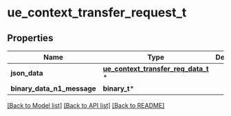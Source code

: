 # ue_context_transfer_request_t

## Properties
Name | Type | Description | Notes
------------ | ------------- | ------------- | -------------
**json_data** | [**ue_context_transfer_req_data_t**](ue_context_transfer_req_data.md) \* |  | [optional] 
**binary_data_n1_message** | **binary_t*** |  | [optional] 

[[Back to Model list]](../README.md#documentation-for-models) [[Back to API list]](../README.md#documentation-for-api-endpoints) [[Back to README]](../README.md)


